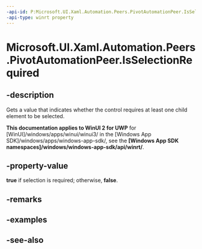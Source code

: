 ```yaml
---
-api-id: P:Microsoft.UI.Xaml.Automation.Peers.PivotAutomationPeer.IsSelectionRequired
-api-type: winrt property
---
```


<!-- Property syntax
public bool IsSelectionRequired { get; }
-->

# Microsoft.UI.Xaml.Automation.Peers.PivotAutomationPeer.IsSelectionRequired

## -description
Gets a value that indicates whether the control requires at least one child element to be selected.

**This documentation applies to WinUI 2 for UWP** for [WinUI]/windows/apps/winui/winui3/ in the [Windows App SDK]/windows/apps/windows-app-sdk/, see the **[Windows App SDK namespaces]/windows/windows-app-sdk/api/winrt/**.

## -property-value
**true** if selection is required; otherwise, **false**.

## -remarks

## -examples

## -see-also
